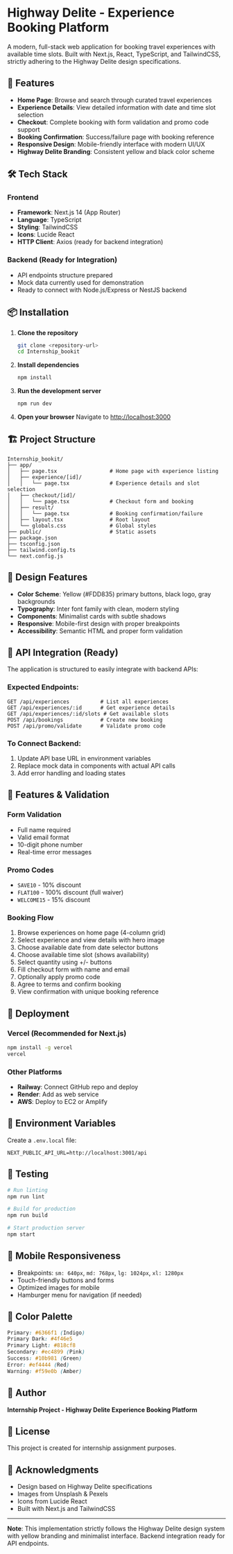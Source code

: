 # Highway Delite - Experience Booking Platform

A modern, full-stack web application for booking travel experiences with available time slots. Built with Next.js, React, TypeScript, and TailwindCSS, strictly adhering to the Highway Delite design specifications.

## 🚀 Features

- **Home Page**: Browse and search through curated travel experiences
- **Experience Details**: View detailed information with date and time slot selection
- **Checkout**: Complete booking with form validation and promo code support
- **Booking Confirmation**: Success/failure page with booking reference
- **Responsive Design**: Mobile-friendly interface with modern UI/UX
- **Highway Delite Branding**: Consistent yellow and black color scheme

## 🛠️ Tech Stack

### Frontend

- **Framework**: Next.js 14 (App Router)
- **Language**: TypeScript
- **Styling**: TailwindCSS
- **Icons**: Lucide React
- **HTTP Client**: Axios (ready for backend integration)

### Backend (Ready for Integration)

- API endpoints structure prepared
- Mock data currently used for demonstration
- Ready to connect with Node.js/Express or NestJS backend

## 📦 Installation

1. **Clone the repository**

   ```bash
   git clone <repository-url>
   cd Internship_bookit
   ```

2. **Install dependencies**

   ```bash
   npm install
   ```

3. **Run the development server**

   ```bash
   npm run dev
   ```

4. **Open your browser**
   Navigate to [http://localhost:3000](http://localhost:3000)

## 🏗️ Project Structure

```
Internship_bookit/
├── app/
│   ├── page.tsx                 # Home page with experience listing
│   ├── experience/[id]/
│   │   └── page.tsx             # Experience details and slot selection
│   ├── checkout/[id]/
│   │   └── page.tsx             # Checkout form and booking
│   ├── result/
│   │   └── page.tsx             # Booking confirmation/failure
│   ├── layout.tsx               # Root layout
│   └── globals.css              # Global styles
├── public/                      # Static assets
├── package.json
├── tsconfig.json
├── tailwind.config.ts
└── next.config.js
```

## 🎨 Design Features

- **Color Scheme**: Yellow (#FDD835) primary buttons, black logo, gray backgrounds
- **Typography**: Inter font family with clean, modern styling
- **Components**: Minimalist cards with subtle shadows
- **Responsive**: Mobile-first design with proper breakpoints
- **Accessibility**: Semantic HTML and proper form validation

## 🔌 API Integration (Ready)

The application is structured to easily integrate with backend APIs:

### Expected Endpoints:

```
GET /api/experiences          # List all experiences
GET /api/experiences/:id      # Get experience details
GET /api/experiences/:id/slots # Get available slots
POST /api/bookings            # Create new booking
POST /api/promo/validate      # Validate promo code
```

### To Connect Backend:

1. Update API base URL in environment variables
2. Replace mock data in components with actual API calls
3. Add error handling and loading states

## 🎯 Features & Validation

### Form Validation

- Full name required
- Valid email format
- 10-digit phone number
- Real-time error messages

### Promo Codes

- `SAVE10` - 10% discount
- `FLAT100` - 100% discount (full waiver)
- `WELCOME15` - 15% discount

### Booking Flow

1. Browse experiences on home page (4-column grid)
2. Select experience and view details with hero image
3. Choose available date from date selector buttons
4. Choose available time slot (shows availability)
5. Select quantity using +/- buttons
6. Fill checkout form with name and email
7. Optionally apply promo code
8. Agree to terms and confirm booking
9. View confirmation with unique booking reference

## 🚀 Deployment

### Vercel (Recommended for Next.js)

```bash
npm install -g vercel
vercel
```

### Other Platforms

- **Railway**: Connect GitHub repo and deploy
- **Render**: Add as web service
- **AWS**: Deploy to EC2 or Amplify

## 📝 Environment Variables

Create a `.env.local` file:

```env
NEXT_PUBLIC_API_URL=http://localhost:3001/api
```

## 🧪 Testing

```bash
# Run linting
npm run lint

# Build for production
npm run build

# Start production server
npm start
```

## 📱 Mobile Responsiveness

- Breakpoints: `sm: 640px`, `md: 768px`, `lg: 1024px`, `xl: 1280px`
- Touch-friendly buttons and forms
- Optimized images for mobile
- Hamburger menu for navigation (if needed)

## 🎨 Color Palette

```css
Primary: #6366f1 (Indigo)
Primary Dark: #4f46e5
Primary Light: #818cf8
Secondary: #ec4899 (Pink)
Success: #10b981 (Green)
Error: #ef4444 (Red)
Warning: #f59e0b (Amber)
```

## 👤 Author

**Internship Project - Highway Delite Experience Booking Platform**

## 📄 License

This project is created for internship assignment purposes.

## 🙏 Acknowledgments

- Design based on Highway Delite specifications
- Images from Unsplash & Pexels
- Icons from Lucide React
- Built with Next.js and TailwindCSS

---

**Note**: This implementation strictly follows the Highway Delite design system with yellow branding and minimalist interface. Backend integration ready for API endpoints.
